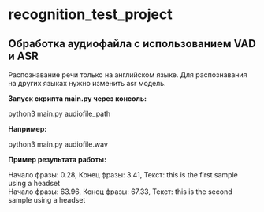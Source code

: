 # recognition_test_project

## Обработка аудиофайла с использованием VAD и ASR

Распознавание речи только на английском языке. Для распознавания на других языках нужно изменить asr модель.

**Запуск скрипта main.py через консоль:**  

python3 main.py audiofile_path

**Например:**  

python3 main.py audiofile.wav

**Пример результата работы:**  

Начало фразы: 0.28, Конец фразы: 3.41, Текст: this is the first sample using a headset  
Начало фразы: 63.96, Конец фразы: 67.33, Текст: this is the second sample using a headset
